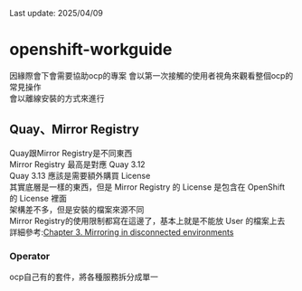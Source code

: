 Last update: 2025/04/09
# openshift-workguide 

因緣際會下會需要協助ocp的專案
會以第一次接觸的使用者視角來觀看整個ocp的常見操作  
會以離線安裝的方式來進行  

## Quay、Mirror Registry     

Quay跟Mirror Registry是不同東西  
Mirror Registry 最高是對應 Quay 3.12  
Quay 3.13 應該是需要額外購買 License  
其實底層是一樣的東西，但是 Mirror Registry 的 License 是包含在 OpenShift 的 License 裡面  
架構差不多，但是安裝的檔案來源不同  
Mirror Registry的使用限制都寫在這邊了，基本上就是不能放 User 的檔案上去  
詳細參考:[Chapter 3. Mirroring in disconnected environments](https://docs.redhat.com/en/documentation/openshift_container_platform/4.18/html/disconnected_environments/mirroring-in-disconnected-environments#installing-mirroring-disconnected-about "link")  


### Operator   

ocp自己有的套件，將各種服務拆分成單一

